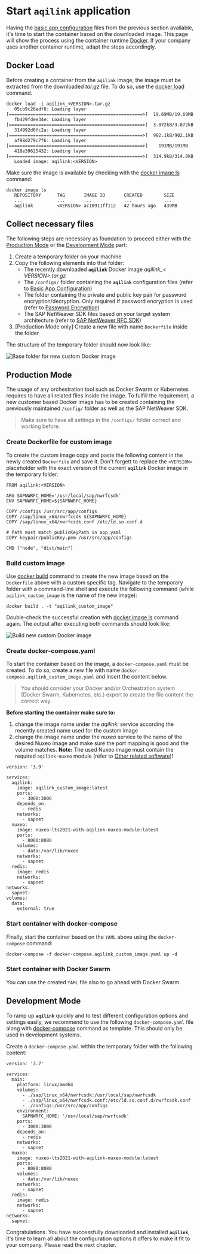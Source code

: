 # Start `aqilink` application
Having the [basic app configuration](installation/app-configuration.md) files from the previous section available, it's time to start the container based on the downloaded image. This page will show the process using the container runtime [Docker](https://docs.docker.com). If your company uses another container runtime, adapt the steps accordingly.

## Docker Load
Before creating a container from the `aqilink` image, the image must be extracted from the downloaded *tar.gz* file.
To do so, use the [docker load](https://docs.docker.com/engine/reference/commandline/load/) command.

```
docker load -i aqilink_<VERSION>.tar.gz
   05cb9c26edf8: Loading layer [==================================================>]  19.69MB/19.69MB
   fb429fdee34e: Loading layer [==================================================>]  3.072kB/3.072kB
   314992d6fc2a: Loading layer [==================================================>]  902.1kB/902.1kB
   af98d279c7f6: Loading layer [==================================================>]    191MB/191MB
   418e39625432: Loading layer [==================================================>]  314.9kB/314.9kB
   Loaded image: aqilink:<VERSION>
```

Make sure the image is available by checking with the [docker image ls](https://docs.docker.com/engine/reference/commandline/image_ls/) command:
```
docker image ls
   REPOSITORY      TAG       IMAGE ID       CREATED        SIZE
   ...             ...       ...            ...            ...
   aqilink         <VERSION> ac10911ff112   42 hours ago   439MB
```

## Collect necessary files 

The following steps are necessary as foundation to proceed either with the [Production Mode](#production-mode) or the [Development Mode](#development-mode) part:

1) Create a temporary folder on your machine
2) Copy the following elements into that folder:
   - The recently downloaded **``aqilink``** Docker image *aqilink_< VERSION>.tar.gz* 
   - The `/configs/` folder containing the **``aqilink``** configuration files (refer to [Basic App Configuration](/installation/app-configuration.md))
   - The folder containing the private and public key pair for password encryption/decryption. Only required if password encryption is used (refer to [Password Encryption](/reference/password-encryption))
   - The SAP NetWeaver SDK files based on your target system architecture (refer to [SAP NetWeaver RFC SDK](/installation/app-download?id=sap-netweaver-rfc-sdk))
3) [Production Mode only] Create a new file with name `Dockerfile` inside the folder

The structure of the temporary folder should now look like:

![Base folder for new custom Docker image](/_media/installation/folder_structure_custom_docker_image.png)

## Production Mode
The usage of any orchestration tool such as Docker Swarm or Kubernetes requires to have all related files inside the image. To fulfill the requirement, a new customer based Docker image has to be created containing the previously maintained `/config/` folder as well as the SAP NetWeaver SDK.

> Make sure to have all settings in the `/configs/` folder correct and working before.

### Create Dockerfile for custom image

To create the custom image copy and paste the following content in the newly created `Dockerfile` and save it. Don't forgett to replace the `<VERSION>` placeholder with the exact version of the current **`aqilink`** Docker image in the temporary folder.

```
FROM aqilink:<VERSION>

ARG SAPNWRFC_HOME='/usr/local/sap/nwrfcsdk'
ENV SAPNWRFC_HOME=${SAPNWRFC_HOME}

COPY /configs /usr/src/app/configs
COPY /sap/linux_x64/nwrfcsdk ${SAPNWRFC_HOME}
COPY /sap/linux_x64/nwrfcsdk.conf /etc/ld.so.conf.d

# Path must match publicKeyPath in app.yaml
COPY keypair/publicKey.pem /usr/src/app/configs

CMD ["node", "dist/main"]
```

### Build custom image

Use [docker build](https://docs.docker.com/engine/reference/commandline/build/) command to create the new image based on the `Dockerfile` above with a custom specific tag. Navigate to the temporary folder with a command-line shell and execute the following command (while `aqilink_custom_image` is the name of the new image):

```
docker build . -t "aqilink_custom_image"
```

Double-check the successful creation with [docker image ls](https://docs.docker.com/engine/reference/commandline/image_ls/) command again. The output after executing both commands should look like:

![Build new custom Docker image](/_media/installation/docker_build_custom_image.png)

### Create docker-compose.yaml
To start the container based on the image, a `docker-compose.yaml` must be created. To do so, create a new file with name `docker-compose.aqilink_custom_image.yaml` and insert the content below. 

> You should consider your Docker and/or Orchestration system (Docker Swarm, Kubernetes, etc.) expert to create the file content the correct way.

**Before starting the container make sure to:** 
1) change the image name under the *aqilink:* service according the recently created name used for the custom image
2) change the image name under the *nuxeo* service to the name of the desired Nuxeo image and make sure the port mapping is good and the volume matches. **Note:** The used Nuxeo image must contain the required `aqilink-nuxeo` module (refer to [Other related software](/installation/app-download?id=other-related-software))!

```
version: '3.9'

services:
  aqilink:
    image: aqilink_custom_image:latest
    ports:
      - 3000:3000
    depends_on:
      - redis
    networks:
      - sapnet
  nuxeo:
    image: nuxeo-lts2021-with-aqilink-nuxeo-module:latest
    ports:
      - 8080:8080
    volumes:
      - data:/var/lib/nuxeo
    networks:
      - sapnet
  redis:
    image: redis
    networks:
      - sapnet
networks:
  sapnet:
volumes:
  data:
    external: true
```

### Start container with docker-compose
Finally, start the container based on the `YAML` above using the `docker-compose` command:

```
docker-compose -f docker-compose.aqilink_custom_image.yaml up -d
```

### Start container with Docker Swarm

You can use the created `YAML` file also to go ahead with Docker Swarm. 


## Development Mode
To ramp up **`aqilink`** quickly and to test different configuration options and settings easily, we recommend to use the following `docker-compose.yaml` file along with [docker-compose](https://docs.docker.com/compose/) command as template. This should only be used in development systems.

Create a `docker-compose.yaml` within the temporary folder with the following content:
```
version: '3.7'

services:
  main:
    platform: linux/amd64
    volumes:
      - ./sap/linux_x64/nwrfcsdk:/usr/local/sap/nwrfcsdk
      - ./sap/linux_x64/nwrfcsdk.conf:/etc/ld.so.conf.d/nwrfcsdk.conf
      - ./configs:/usr/src/app/configs
    environment:
      SAPNWRFC_HOME: '/usr/local/sap/nwrfcsdk'
    ports:
      - 3000:3000
    depends_on:
      - redis
    networks:
      - sapnet
  nuxeo:
    image: nuxeo-lts2021-with-aqilink-nuxeo-module:latest
    ports:
      - 8080:8080
    volumes:
      - data:/var/lib/nuxeo
    networks:
      - sapnet
  redis:
    image: redis
    networks:
      - sapnet
networks:
  sapnet:

```




Congratulations. You have successfully downloaded and installed **`aqilink`**, it's time to learn all about the configuration options it offers to make it fit to your company. Please read the next chapter.